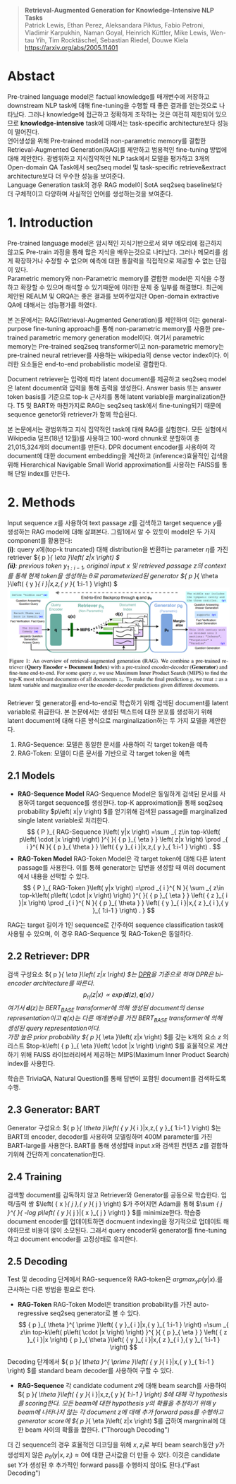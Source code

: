 
> **Retrieval-Augmented Generation for Knowledge-Intensive NLP Tasks**  
Patrick Lewis, Ethan Perez, Aleksandara Piktus, Fabio Petroni, Vladimir Karpukhin, Naman Goyal, Heinrich Küttler, Mike Lewis, Wen-tau Yih, Tim Rocktäschel, Sebastian Riedel, Douwe Kiela  
https://arxiv.org/abs/2005.11401

# Abstact
Pre-trained language model은 factual knowledge를 매개변수에 저장하고 downstream NLP task에 대해 fine-tuning을 수행할 때 좋은 결과를 얻는것으로 나타났다. 그러나 knowledge에 접근하고 정확하게 조작하는 것은 여전히 제한되어 있으므로 **knowledge-intensive** task에 대해서는 task-specific architecture보다 성능이 떨어진다.  
언어생성을 위해 Pre-trained model과 non-parametric memory를 결합한 Retrieval-Augmented Generation(RAG)를 제안하고 범용적인 fine-tuning 방법에 대해 제안한다. 광범위하고 지식집약적인 NLP task에서 모델을 평가하고 3개의 Open-domain QA Task에서 seq2seq model 및 task-specific retrieve&extract architecture보다 더 우수한 성능을 보여준다.  
Language Generation task의 경우 RAG model이 SotA seq2seq baseline보다 더 구체적이고 다양하며 사실적인 언어를 생성하는것을 보여준다.

# 1. Introduction
Pre-trained language model은 암시적인 지식기반으로서 외부 메모리에 접근하지 않고도 Pre-train 과정을 통해 많은 지식을 배우는것으로 나타났다.
그러나 메모리를 쉽게 확장하거나 수정할 수 없으며 예측에 대한 통찰력을 직접적으로 제공할 수 없는 단점이 있다.  
Parametric memory와 non-Parametric memory를 결합한 model은 지식을 수정하고 확장할 수 있으며 해석할 수 있기때문에 이러한 문제 중 일부를 해결했다.
최근에 제안된 REALM 및 ORQA는 좋은 결과를 보여주었지만 Open-domain extractive QA에 대해서는 성능평가를 하였다.

본 논문에서는 RAG(Retrieval-Augmented Generation)를 제안하며 이는 general-purpose fine-tuning approach를 통해 non-parametric memory를 사용한 pre-trained parametric memory generation model이다.
여기서 parametric memory는 Pre-trained seq2seq transformer이고 non-parametric memory는 pre-trained neural retriever를 사용하는 wikipedia의 dense vector index이다.
이러한 요소들은 end-to-end probabilistic model로 결합한다.

Document retriever는 입력에 따라 latent document를 제공하고 seq2seq model은 latent document와 입력을 통해 출력을 생성한다.
Answer basis 또는 answer token basis를 기준으로 top-k 근사치를 통해 latent variable을 marginalization한다.
T5 및 BART와 마찬가지로 RAG는 seq2seq task에서 fine-tuning되기 때문에 sequence genetor와 retriever가 함께 학습된다.

본 논문에서는 광범위하고 지식 집약적인 task에 대해 RAG를 실험한다.
모든 실험에서 Wikipedia 덤프(18년 12월)를 사용하고 100-word chnunk로 분할하여 총 21,015,324개의 document를 만든다.
DPR document encoder를 사용하여 각 document에 대한 document embedding을 계산하고 (inference:)효율적인 검색을 위해 Hierarchical Navigable Small World approximation를 사용하는 FAISS를 통해 단일 index를 만든다.

# 2. Methods
Input sequence $x$를 사용하여 text passage $z$를 검색하고 target
sequence $y$를 생성하는 RAG model에 대해 살펴본다. 그림1에서 알 수
있듯이 model은 두 가지 component를 황용한다:  
**(i)**: query $x$에(top-k truncated) 대해 distribution을 반환하는
parameter $\eta$를 가진 retriever ${ p }_{ \eta }\left( z|x \right) $  
**(ii)**: previous token ${ y }_{ 1:i-1 }$, original input $x$ 및
retrieved passage $z$의 context를 통해 현재 token을 생성하는 $\theta$로
parameterized된 generator ${ p }_{ \theta }\left( { y }_{ i }|x,z,{ y
}_{ 1:i-1 } \right) $  
![fig1](./img/rag/fig1.png)

Retriever 및 generator를 end-to-end로 학습하기 위해 검색된 document를 latent variable로 취급한다.
본 논문에서는 생성된 텍스트에 대한 분포를 생성하기 위해 latent document에 대해 다른 방식으로 marginalization하는 두 가지 모델을 제안한다.
1. RAG-Sequence: 모델은 동일한 문서를 사용하여 각 target token을 예측
2. RAG-Token: 모델이 다른 문서를 기반으로 각 target token을 예측


## 2.1 Models
* **RAG-Sequence Model**
RAG-Sequence Model은 동일하게 검색된 문서를 사용하여 target sequence를 생성한다.
top-K approximation을 통해 seq2seq probability $p\left( x|y \right) $를 얻기위해 검색된 passage를 marginalized single latent variable로 처리한다.  
$$
{ P }_{ RAG-Sequence }\left( y|x \right) =\sum _{ z\in top-k\left( p\left( \cdot |x \right)  \right)  }^{  }{ { p }_{ \eta  } } \left( z|x \right) \prod _{ i }^{ N }{ { p }_{ \theta  } } \left( { y }_{ i }|x,z,{ y }_{ 1:i-1 } \right) .
$$
* **RAG-Token Model**
RAG-Token Model은 각 target token에 대해 다른 latent passage를 사용한다.
이를 통해 generator는 답변을 생성할 때 여러 document에서 내용을 선택할 수 있다.
$$
{ P }_{ RAG-Token }\left( y|x \right) =\prod _{ i }^{ N }{ \sum _{ z\in top-k\left( p\left( \cdot |x \right)  \right)  }^{  }{ { p }_{ \eta  } } \left( { z }_{ i }|x \right) \prod _{ i }^{ N }{ { p }_{ \theta  } } \left( { y }_{ i }|x,{ z }_{ i },{ y }_{ 1:i-1 } \right) . }
$$

RAG는 target 길이가 1인 sequence로 간주하여 sequence classification task에 사용될 수 있으며, 이 경우 RAG-Sequence 및 RAG-Token은 동일하다.


## 2.2 Retriever: DPR
검색 구성요소 ${ p }_{ \eta  }\left( z|x \right) $는 [DPR](https://arxiv.org/abs/2004.04906)을 기준으로 하며 DPR은 bi-encoder architecture를 따른다.
$$
{ p }_{ \eta  }\left( z|x \right) \propto exp\left< \mathbf{d}\left( z \right) ,\mathbf{q}\left( x \right)  \right>
$$
여기서 $\mathbf{d}\left( z \right)$는 ${BERT}_{BASE}$ transformer에 의해 생성된 document의 dense representation이고 $\mathbf{q}\left( x \right)$는 다른 매개변수를 가진 ${BERT}_{BASE}$ transformer에 의해 생성된 query representation이다.  
가장 높은 prior probability ${ p }_{ \eta  }\left( z|x \right) $를 갖는 k개의 요소 $z$ 의 리스트 $top-k\left( { p }_{ \eta  }\left( \cdot |x \right)  \right) $를 효율적으로 계산하기 위해 FAISS 라이브러리에서 제공하는 MIPS(Maximum Inner Product Search) index를 사용한다.

학습은 TriviaQA, Natural Question를 통해 답변이 포함된 document를 검색하도록 수행.


## 2.3 Generator: BART
Generator 구성요소 ${ p }_{ \theta  }\left( { y }_{ i }|x,z,{ y }_{ 1:i-1 } \right) $는 BART의 encoder, decoder를 사용하여 모델링하며 400M parameter를 가진 BART-large를 사용한다.
BART를 통해 생성할때 input $x$와 검색된 컨텐츠 $z$를 결합하기위해 간단하게 concatenation한다.


## 2.4 Training
검색할 document를 감독하지 않고 Retriever와 Generator를 공동으로 학습한다.
입력/출력 쌍 $\left( { x }_{ j },{ y }_{ j } \right) $가 주어지면 Adam을 통해 $\sum _{ j }^{  }{ -log p\left( { y }_{ j }|{ x }_{ j } \right)  } $를 minimize한다.
학습중 document encoder를 업데이트하면 docmuent indexing을 정기적으로 업데이트 해야하므로 비용이 많이 소모된다. 그래서 query encoder와 generator를 fine-tuning하고 document encoder를 고정상태로 유지한다.

## 2.5 Decoding
Test 및 decoding 단계에서 RAG-sequence와 RAG-token은 ${ argmax }_{ y }p\left( y|x \right) .$를 근사하는 다른 방법을 필요로 한다.

* **RAG-Token**
RAG-Token Model은 transition probability를 가진 auto-regressive seq2seq generator로 볼 수 있다.  
$$
{ p }_{ \theta  }^{ \prime  }\left( { y }_{ i }|x,{ y }_{ 1:i-1 } \right) =\sum _{ z\in top-k\left( p\left( \cdot |x \right)  \right)  }^{  }{ { p }_{ \eta  } } \left( { z }_{ i }|x \right) { p }_{ \theta  }\left( { y }_{ i }|x,{ z }_{ i },{ y }_{ 1:i-1 } \right)
$$

Decoding 단계에서 ${ p }_{ \theta  }^{ \prime  }\left( { y }_{ i }|x,{ y }_{ 1:i-1 } \right) $를 standard beam decoder를 사용하여 구할 수 있다.

* **RAG-Sequence**
각 candidate codument $z$에 대해 beam search를 사용하여 ${ p }_{ \theta  }\left( { y }_{ i }|x,z,{ y }_{ 1:i-1 } \right) $에 대해 각 hypothesis를 scoring한다.
모든 beam에 대한 hypothesis $y$의 확률을 추정하기 위해 $y$ beam에 나타나지 않는 각 document $z$에 대해 추가 forward pass를 수행하고 generator score에 ${ p }_{ \eta  }\left( z|x \right) $를 곱하여 margninal에 대한 beam 사이의 확률을 합한다. ("Thorough Decoding")


더 긴 sequence의 경우 효율적인 디코딩을 위해 $x,{ z }_{ i }$로 부터 beam search동안 $y$가 생성되지 않은 ${ p }_{ \theta  }\left( y|x,{z}_{i}\right) \approx 0$에 대한 근사값을 더 만들 수 있다.
이것은 candidate set $Y$가 생성된 후 추가적인 forward pass를 수행하지 않아도 된다.("Fast Decoding")


